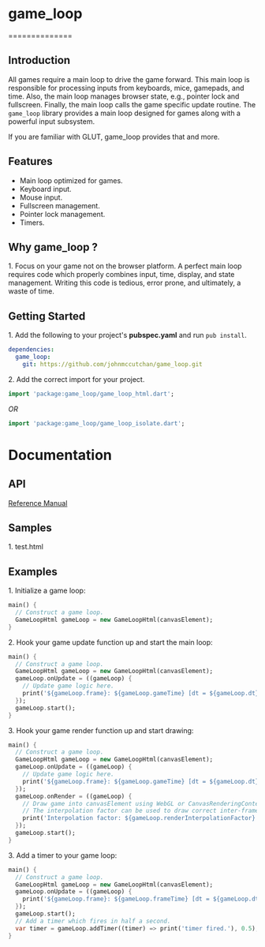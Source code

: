 # game_loop #
==============

## Introduction ##

All games require a main loop to drive the game forward. This main loop is responsible for
processing inputs from keyboards, mice, gamepads, and time. Also, the main loop
manages browser state, e.g., pointer lock and fullscreen. Finally, the main loop
calls the game specific update routine. The `game_loop` library
provides a main loop designed for games along with a powerful input subsystem.

If you are familiar with GLUT, game_loop provides that and more.

## Features ##

* Main loop optimized for games.
* Keyboard input.
* Mouse input.
* Fullscreen management.
* Pointer lock management.
* Timers.

## Why game_loop ? ##

1\. Focus on your game not on the browser platform. A perfect main loop requires
code which properly combines input, time, display, and state management. Writing
this code is tedious, error prone, and ultimately, a waste of time.

## Getting Started ##

1\. Add the following to your project's **pubspec.yaml** and run ```pub install```.

```yaml
dependencies:
  game_loop:
    git: https://github.com/johnmccutchan/game_loop.git
```

2\. Add the correct import for your project. 

```dart
import 'package:game_loop/game_loop_html.dart';
```

*OR*

```dart
import 'package:game_loop/game_loop_isolate.dart';
```

# Documentation #

## API ##

[Reference Manual](http://johnmccutchan.github.io/)

## Samples ##

1\. test.html

## Examples ##

1\. Initialize a game loop:

```dart
main() {
  // Construct a game loop.
  GameLoopHtml gameLoop = new GameLoopHtml(canvasElement);
}
```

2\. Hook your game update function up and start the main loop:

```dart
main() {
  // Construct a game loop.
  GameLoopHtml gameLoop = new GameLoopHtml(canvasElement);
  gameLoop.onUpdate = ((gameLoop) {
    // Update game logic here.
    print('${gameLoop.frame}: ${gameLoop.gameTime} [dt = ${gameLoop.dt}].');
  });
  gameLoop.start();
}
```

3\. Hook your game render function up and start drawing:

```dart
main() {
  // Construct a game loop.
  GameLoopHtml gameLoop = new GameLoopHtml(canvasElement);
  gameLoop.onUpdate = ((gameLoop) {
    // Update game logic here.
    print('${gameLoop.frame}: ${gameLoop.gameTime} [dt = ${gameLoop.dt}].');
  });
  gameLoop.onRender = ((gameLoop) {
    // Draw game into canvasElement using WebGL or CanvasRenderingContext here.
    // The interpolation factor can be used to draw correct inter-frame
  	print('Interpolation factor: ${gameLoop.renderInterpolationFactor}');
  });
  gameLoop.start();
}
```

3\. Add a timer to your game loop:

```dart
main() {
  // Construct a game loop.
  GameLoopHtml gameLoop = new GameLoopHtml(canvasElement);
  gameLoop.onUpdate = ((gameLoop) {
    print('${gameLoop.frame}: ${gameLoop.frameTime} [dt = ${gameLoop.dt}].');
  });
  gameLoop.start();
  // Add a timer which fires in half a second.
  var timer = gameLoop.addTimer((timer) => print('timer fired.'), 0.5);
}
```
